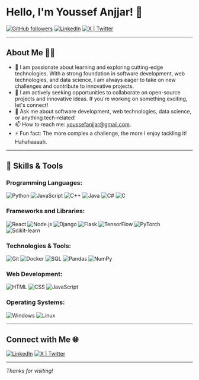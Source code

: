 # Hello, I'm Youssef Anjjar! 👋

[![GitHub followers](https://img.shields.io/github/followers/youssefanjjar?label=Follow&style=social)](https://github.com/youssefanjjar)
[![LinkedIn](https://img.shields.io/badge/LinkedIn-Connect-blue?style=social&logo=linkedin)](https://www.linkedin.com/in/youssef-anjjar-039057204/)
[![X | Twitter](https://img.shields.io/badge/X-Connect-blue?style=social&logo=x&logoColor=white)](https://x.com/AnjjarYoussef)

---

## About Me 🧑‍💻

- 🌱 I am passionate about learning and exploring cutting-edge technologies. With a strong foundation in software development, web technologies, and data science, I am always eager to take on new challenges and contribute to innovative projects.
- 👯 I am actively seeking opportunities to collaborate on open-source projects and innovative ideas. If you're working on something exciting, let's connect!
- 💬 Ask me about software development, web technologies, data science, or anything tech-related!
- 📫 How to reach me: [youssefanjjar@gmail.com](mailto:youssefanjjar@gmail.com).
- ⚡ Fun fact: The more complex a challenge, the more I enjoy tackling it! Hahahaaaah.

---

## 🚀 Skills & Tools

### Programming Languages:
![Python](https://img.shields.io/badge/-Python-000?style=for-the-badge&logo=python)
![JavaScript](https://img.shields.io/badge/-JavaScript-000?style=for-the-badge&logo=javascript)
![C++](https://img.shields.io/badge/-C++-000?style=for-the-badge&logo=c%2B%2B)
![Java](https://img.shields.io/badge/-Java-000?style=for-the-badge&logo=java)
![C#](https://img.shields.io/badge/-C%23-000?style=for-the-badge&logo=csharp)
![C](https://img.shields.io/badge/-C-000?style=for-the-badge&logo=c)

### Frameworks and Libraries:
![React](https://img.shields.io/badge/-React-000?style=for-the-badge&logo=react)
![Node.js](https://img.shields.io/badge/-Node.js-000?style=for-the-badge&logo=node.js)
![Django](https://img.shields.io/badge/-Django-000?style=for-the-badge&logo=django)
![Flask](https://img.shields.io/badge/-Flask-000?style=for-the-badge&logo=flask)
![TensorFlow](https://img.shields.io/badge/-TensorFlow-000?style=for-the-badge&logo=tensorflow)
![PyTorch](https://img.shields.io/badge/-PyTorch-000?style=for-the-badge&logo=pytorch)
![Scikit-learn](https://img.shields.io/badge/-Scikit%20Learn-000?style=for-the-badge&logo=scikit-learn)

### Technologies & Tools:
![Git](https://img.shields.io/badge/-Git-000?style=for-the-badge&logo=git)
![Docker](https://img.shields.io/badge/-Docker-000?style=for-the-badge&logo=docker)
![SQL](https://img.shields.io/badge/-SQL-000?style=for-the-badge&logo=sqlite)
![Pandas](https://img.shields.io/badge/-Pandas-000?style=for-the-badge&logo=pandas)
![NumPy](https://img.shields.io/badge/-NumPy-000?style=for-the-badge&logo=numpy)

### Web Development:
![HTML](https://img.shields.io/badge/-HTML-000?style=for-the-badge&logo=html5)
![CSS](https://img.shields.io/badge/-CSS-000?style=for-the-badge&logo=css3)
![JavaScript](https://img.shields.io/badge/-JavaScript-000?style=for-the-badge&logo=javascript)

### Operating Systems:
![Windows](https://img.shields.io/badge/-Windows-000?style=for-the-badge&logo=windows)
![Linux](https://img.shields.io/badge/-Linux-000?style=for-the-badge&logo=linux)

---

## Connect with Me 🌐

[![LinkedIn](https://img.shields.io/badge/LinkedIn-Connect-blue?style=for-the-badge&logo=linkedin)](https://www.linkedin.com/in/youssef-anjjar-039057204/)
[![X | Twitter](https://img.shields.io/badge/X-Connect-blue?style=social&logo=x&logoColor=white)](https://x.com/AnjjarYoussef)

---

*Thanks for visiting!*
